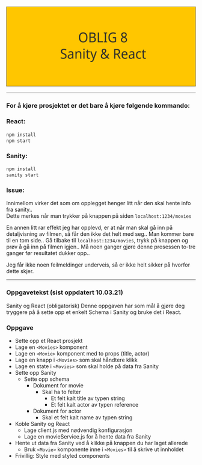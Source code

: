 ![](./oblig8.svg)

---
### For å kjøre prosjektet er det bare å kjøre følgende kommando:

### React:

```
npm install
npm start
```

### Sanity:
```
npm install
sanity start
```

### Issue:
Innimellom virker det som om opplegget henger litt når den skal hente info fra sanity..  
Dette merkes når man trykker på knappen på siden ```localhost:1234/movies```  

En annen litt rar effekt jeg har opplevd, er at når man skal gå inn på detaljvisning av filmen, så får den ikke det helt med seg.. Man kommer bare til en tom side.. Gå tilbake til ```localhost:1234/movies```, trykk på knappen og prøv å gå inn på filmen igjen.. Må noen ganger gjøre denne prosessen to-tre ganger før resultatet dukker opp.. 

Jeg får ikke noen feilmeldinger underveis, så er ikke helt sikker på hvorfor dette skjer.

---
### Oppgavetekst (sist oppdatert 10.03.21)

Sanity og React (obligatorisk)
Denne oppgaven har som mål å gjøre deg tryggere på å sette opp et enkelt Schema i Sanity og bruke det i React.


### Oppgave

- Sette opp et React prosjekt
- Lage en ```<Movies>``` komponent
- Lage en ```<Movie>``` komponent med to props (title, actor)
- Lage en knapp i ```<Movies>``` som skal håndtere klikk
- Lage en state i ```<Movies>``` som skal holde på data fra Sanity
- Sette opp Sanity
	- Sette opp schema
		- Dokument for movie
			- Skal ha to felter
				- Et felt kalt title av typen string
				- Et felt kalt actor av typen reference
		- Dokument for actor
			- Skal et felt kalt name av typen string
- Koble Sanity og React
	- Lage client.js med nødvendig konfigurasjon
	- Lage en movieService.js for å hente data fra Sanity
- Hente ut data fra Sanity ved å klikke på knappen du har laget allerede
	- Bruk ```<Movie>``` komponente inne i ```<Movies>``` til å skrive ut innholdet
- Frivillig: Style med styled components
